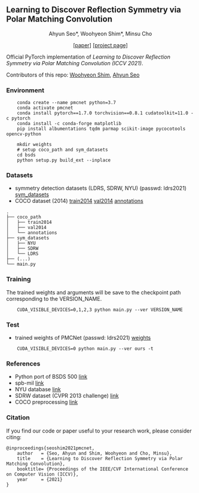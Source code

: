 ## Learning to Discover Reflection Symmetry via Polar Matching Convolution
<p align="center">
Ahyun Seo*, Woohyeon Shim*, Minsu Cho
</p>

<p align="center">
    <a href="https://arxiv.org/abs/2108.12952">[paper]</a>
    <a href="http://cvlab.postech.ac.kr/research/PMCNet">[project page]</a>
</p>

<!-- [[paper]](https://arxiv.org/abs/2108.12952) [[project page]](http://cvlab.postech.ac.kr/research/PMCNet/) -->

Official PyTorch implementation of *Learning to Discover Reflection Symmetry via Polar Matching Convolution (ICCV 2021)*.

Contributors of this repo: [Woohyeon Shim](https://github.com/shim94kr), [Ahyun Seo](https://github.com/ahyunSeo)

### Environment
```
    conda create --name pmcnet python=3.7
    conda activate pmcnet
    conda install pytorch==1.7.0 torchvision==0.8.1 cudatoolkit=11.0 -c pytorch
    conda install -c conda-forge matplotlib
    pip install albumentations tqdm parmap scikit-image pycocotools opencv-python
    
    mkdir weights
    # setup coco_path and sym_datasets
    cd bsds
    python setup.py build_ext --inplace

```

### Datasets
- symmetry detection datasets (LDRS, SDRW, NYU) (passwd: ldrs2021)
[sym_datasets](https://postechackr-my.sharepoint.com/:u:/g/personal/lastborn94_postech_ac_kr/EQdRWpc9HiRDqgdQohA3X-oBuoeUS6d8U24dRykhsL1vnw?e=eQ2vaN)
- COCO dataset (2014)
[train2014](http://images.cocodataset.org/zips/train2014.zip)
[val2014](http://images.cocodataset.org/zips/val2014.zip)
[annotations](http://images.cocodataset.org/annotations/annotations_trainval2014.zip)

```
.
├── coco_path
│   ├── train2014
│   ├── val2014
│   └── annotations
├── sym_datasets
│   ├── NYU
│   ├── SDRW
│   └── LDRS
├── (...) 
└── main.py
```

### Training
The trained weights and arguments will be save to the checkpoint path corresponding to the VERSION_NAME.

```
    CUDA_VISIBLE_DEVICES=0,1,2,3 python main.py --ver VERSION_NAME 
```

### Test
- trained weights of PMCNet (passwd: ldrs2021)
[weights](https://postechackr-my.sharepoint.com/:u:/g/personal/lastborn94_postech_ac_kr/EeWlTzf8JhlCtK2cPoT7WQYB10sHsq7g-OxOQnvcXlgb2A?e=KsxEye) 

```
    CUDA_VISIBLE_DEVICES=0 python main.py --ver ours -t
```

### References

- Python port of BSDS 500 [link](https://github.com/Britefury/py-bsds500)
- spb-mil [link](https://github.com/tsogkas/spb-mil)
- NYU database [link](https://symmetry.cs.nyu.edu/)
- SDRW dataset (CVPR 2013 challenge) [link](http://vision.cse.psu.edu/research/symComp13/index.shtml)
- COCO preprocessing [link](https://github.com/Tramac/awesome-semantic-segmentation-pytorch/blob/master/core/data/dataloader/mscoco.py)



### Citation
If you find our code or paper useful to your research work, please consider citing:
```
@inproceedings{seoshim2021pmcnet,
    author   = {Seo, Ahyun and Shim, Woohyeon and Cho, Minsu},
    title    = {Learning to Discover Reflection Symmetry via Polar Matching Convolution},
    booktitle= {Proceedings of the IEEE/CVF International Conference on Computer Vision (ICCV)},
    year     = {2021}
}
```
